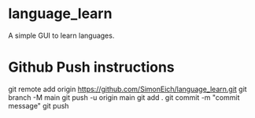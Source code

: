 # language_learn

A simple GUI to learn languages.

# Github Push instructions
git remote add origin https://github.com/SimonEich/language_learn.git
git branch -M main
git push -u origin main
git add .
git commit -m "commit message"
git push
